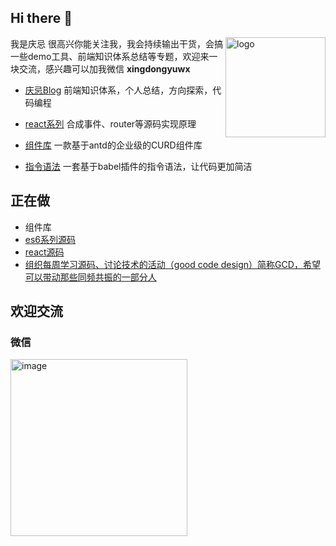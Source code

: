 ## Hi there 👋
<img src="https://github-readme-stats.vercel.app/api?username=xingdongyu1994&show_icons=true" alt="logo" height="160" align="right" />

我是庆忌
很高兴你能关注我，我会持续输出干货，会搞一些demo工具、前端知识体系总结等专题，欢迎来一块交流，感兴趣可以加我微信 **xingdongyuwx**
- [庆忌Blog](https://github.com/qingji-fe/blog) 前端知识体系，个人总结，方向探索，代码编程

- [react系列](https://github.com/qingji-fe/easy-react/tree/master/blog) 合成事件、router等源码实现原理

- [组件库](https://github.com/qingji-fe/resonance/tree/main/antd-pro) 一款基于antd的企业级的CURD组件库

- [指令语法](https://github.com/qingji-fe/resonance/tree/main/babel-plugins-directives) 一套基于babel插件的指令语法，让代码更加简洁


## 正在做
- 组件库
- [es6系列源码](https://github.com/qingji-fe/blog/blob/main/%E7%9F%A5%E8%AF%86%E4%BD%93%E7%B3%BB%E7%9B%AE%E5%BD%95/Es6/README.md)
- [react源码](https://github.com/qingji-fe/easy-react/blob/master/README.md)
- [组织每周学习源码、讨论技术的活动（good code design）简称GCD，希望可以带动那些同频共振的一部分人](https://github.com/qingji-fe/good-code-design/issues)

## 欢迎交流
### 微信
<img width="283" alt="image" src="https://user-images.githubusercontent.com/21278158/187641292-9e41830b-544d-4fee-892d-ce155a9d14e8.png">
